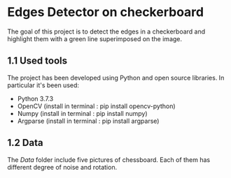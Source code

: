 # Edges Detector on checkerboard
The goal of this project is to detect the edges in a checkerboard and highlight them with a green line superimposed on the image.
## 1.1 Used tools
The project has been developed using Python and open source libraries. In particular it's been used:
* Python 3.7.3
* OpenCV (install in terminal : pip install opencv-python)
* Numpy (install in terminal : pip install numpy)
* Argparse (install in terminal : pip install argparse)

## 1.2 Data
The *Data* folder include five pictures of chessboard. Each of them has different degree of noise and rotation.


